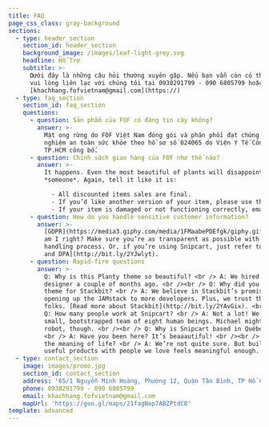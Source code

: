 ```yaml
---
title: FAQ
page_css_class: gray-background
sections:
  - type: header_section
    section_id: header_section
    background_image: /images/leaf-light-grey.svg
    headline: Hỗ Trợ
    subtitle: >-
      Dưới đây là những câu hỏi thường xuyên gặp. Nếu bạn vẫn còn có thắc mắc,
      vui lòng liên lạc với chúng tôi tại 0938291799 - 090 6805799 hoặc
      [khachhang.fofvietnam@gmail.com](https://)
  - type: faq_section
    section_id: faq_section
    questions:
      - question: Sản phẩm của FOF có đáng tin cậy không?
        answer: >-
          Mật ong rừng do FOF Việt Nam đóng gói và phân phối đạt chứng nhận kiểm
          nghiệm an toàn sức khỏe theo hồ sơ số 024065 do Viện Y Tế Công Cộng
          TP.HCM công bố.
      - question: Chính sách giao hàng của FOF như thế nào?
        answer: >-
          It happens. Even the most beautiful of plants will disappoint
          *someone*. Again, tell it like it is:

            - All discounted items sales are final.
            - If you’d like another version of your item, please use the return label. Instructions are printed on its back.
            - If your item is damaged or not functioning correctly, email us at info@planty.com, and we’ll refund you + send you a new one ASAP!
      - question: How do you handle sensitive customer information?
        answer: >-
          [GDPR](https://media3.giphy.com/media/1FMaabePDEfgk/giphy.gif?cid=790b76115d1fc3ed7656643632f4131f&rid=giphy.gif),
          am I right? Make sure you’re as transparent as possible with your data
          handling process. Or, if you’re using Snipcart, just refer to [our ToS
          and DPA](http://bit.ly/2YJwlyt).
      - question: Rapid-fire questions
        answer: >-
          Q: Why is this Planty theme so beautiful? <br /> A: We hired our first
          designer a couple of months ago. <br /><br /> Q: Why did you build a
          theme for Stackbit? <br /> A: We believe in Stackbit’s promise of
          opening up the JAMstack to more developers. Plus, we trust these
          folks. [Read more about Stackbit](http://bit.ly/2YAvGix). <br /><br />
          Q: How many people work at Snipcart? <br /> A: Not a lot! We’re a
          small, bootstrapped team of eight human beings. Michael might be a
          robot, though. <br /><br /> Q: Why is Snipcart based in Québec City?
          <br /> A: Have you been here? It’s beaaautiful! <br /><br /> Q: What’s
          the meaning of life? <br /> A: We’re not quite sure. But building
          useful products with people we love feels meaningful enough.
  - type: contact_section
    image: images/promo.jpg
    section_id: contact_section
    address: '65/1 Nguyễn Minh Hoàng, Phường 12, Quận Tân Bình, TP Hồ Chí Minh'
    phone: 0938291799 - 090 6805799
    email: khachhang.fofvietnam@gmail.com
    mapUrl: 'https://goo.gl/maps/21fagNop7ABZPtdC8'
template: advanced
---
```

